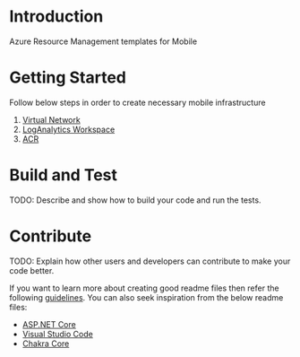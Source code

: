 # Introduction 
Azure Resource Management templates for Mobile

# Getting Started
Follow below steps in order to create necessary mobile infrastructure 

1.	[Virtual Network](https://github.com/sudheeranguluri/AzureARM/tree/master/VirtualNetwork)
2.  [LogAnalytics Workspace](https://github.com/sudheeranguluri/AzureARM/tree/master/LogAnalyticsWorkspace)
3.  [ACR](https://github.com/sudheeranguluri/AzureARM/tree/master/ACR)


# Build and Test
TODO: Describe and show how to build your code and run the tests. 

# Contribute
TODO: Explain how other users and developers can contribute to make your code better. 

If you want to learn more about creating good readme files then refer the following [guidelines](https://docs.microsoft.com/en-us/azure/devops/repos/git/create-a-readme?view=azure-devops). You can also seek inspiration from the below readme files:
- [ASP.NET Core](https://github.com/aspnet/Home)
- [Visual Studio Code](https://github.com/Microsoft/vscode)
- [Chakra Core](https://github.com/Microsoft/ChakraCore)